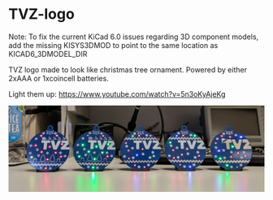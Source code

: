 # TVZ-logo
Note: To fix the current KiCad 6.0 issues regarding 3D component models, add the missing KISYS3DMOD to point to the same location as KICAD6_3DMODEL_DIR

TVZ logo made to look like christmas tree ornament. Powered by either 2xAAA or 1xcoincell batteries.

Light them up: https://www.youtube.com/watch?v=5n3oKyAjeKg

![](Images/front_multiple.PNG)
